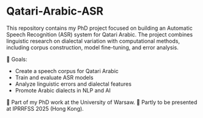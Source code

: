 # Qatari-Arabic-ASR

This repository contains my PhD project focused on building an Automatic Speech Recognition (ASR) system for Qatari Arabic. The project combines linguistic research on dialectal variation with computational methods, including corpus construction, model fine-tuning, and error analysis.

🚀 Goals:
- Create a speech corpus for Qatari Arabic
- Train and evaluate ASR models
- Analyze linguistic errors and dialectal features
- Promote Arabic dialects in NLP and AI

📍 Part of my PhD work at the University of Warsaw.
📅 Partly to be presented at IPRRFSS 2025 (Hong Kong).
